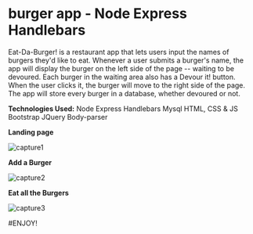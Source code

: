 # burger app - Node Express Handlebars

Eat-Da-Burger! is a restaurant app that lets users input the names of burgers they'd like to eat. Whenever a user submits a burger's name, the app will display the burger on the left side of the page -- waiting to be devoured. Each burger in the waiting area also has a Devour it! button. When the user clicks it, the burger will move to the right side of the page. The app will store every burger in a database, whether devoured or not.

**Technologies Used:**
Node Express Handlebars
Mysql
HTML, CSS & JS
Bootstrap
JQuery
Body-parser

**Landing page**

![capture1](https://user-images.githubusercontent.com/29411395/30142793-8167a40a-9337-11e7-9b9b-5f546b6bb946.JPG)

**Add a Burger**

![capture2](https://user-images.githubusercontent.com/29411395/30142795-83fea63c-9337-11e7-8173-28aee01b7a4f.JPG)

**Eat all the Burgers**

![capture3](https://user-images.githubusercontent.com/29411395/30142801-85d148ca-9337-11e7-9887-6c6d188e9db5.JPG)

#ENJOY!
